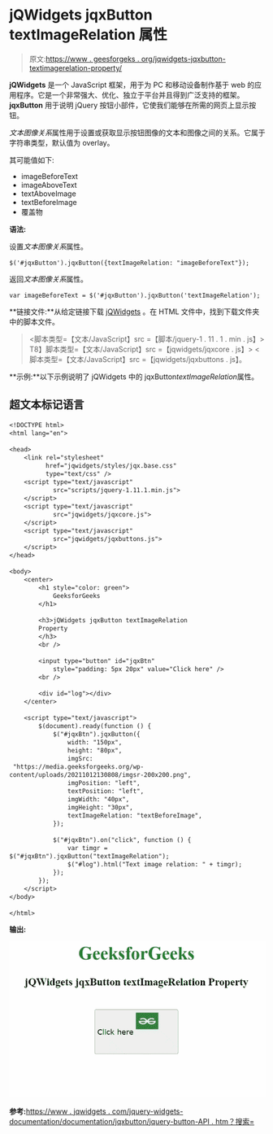 # jQWidgets jqxButton textImageRelation 属性

> 原文:[https://www . geesforgeks . org/jqwidgets-jqxbutton-textimagerelation-property/](https://www.geeksforgeeks.org/jqwidgets-jqxbutton-textimagerelation-property/)

**jQWidgets** 是一个 JavaScript 框架，用于为 PC 和移动设备制作基于 web 的应用程序。它是一个非常强大、优化、独立于平台并且得到广泛支持的框架。 **jqxButton** 用于说明 jQuery 按钮小部件，它使我们能够在所需的网页上显示按钮。

*文本图像关系*属性用于设置或获取显示按钮图像的文本和图像之间的关系。它属于字符串类型，默认值为 overlay。

其可能值如下:

*   imageBeforeText
*   imageAboveText
*   textAboveImage
*   textBeforeImage
*   覆盖物

**语法:**

设置*文本图像关系*属性。

```
$('#jqxButton').jqxButton({textImageRelation: "imageBeforeText"}); 
```

返回*文本图像关系*属性。

```
var imageBeforeText = $('#jqxButton').jqxButton('textImageRelation');
```

**链接文件:**从给定链接下载 [jQWidgets](https://www.jqwidgets.com/download/) 。在 HTML 文件中，找到下载文件夹中的脚本文件。

> <link rel="”stylesheet”" href="”jqwidgets/styles/jqx.base.css”" type="”text/css”">
> <脚本类型=【文本/JavaScript】src =【脚本/jquery-1 . 11 . 1 . min . js】></脚本>
> T8】脚本类型=【文本/JavaScript】src =【jqwidgets/jqxcore . js】></脚本>
> <脚本类型=【文本/JavaScript】src =【jqwidgets/jqxbuttons . js】。

**示例:**以下示例说明了 jQWidgets 中的 jqxButton*textImageRelation*属性。

## 超文本标记语言

```
<!DOCTYPE html>
<html lang="en">

<head>
    <link rel="stylesheet"
          href="jqwidgets/styles/jqx.base.css" 
          type="text/css" />
    <script type="text/javascript" 
            src="scripts/jquery-1.11.1.min.js">
    </script>
    <script type="text/javascript" 
            src="jqwidgets/jqxcore.js">
    </script>
    <script type="text/javascript" 
            src="jqwidgets/jqxbuttons.js">
    </script>
</head>

<body>
    <center>
        <h1 style="color: green">
            GeeksforGeeks
        </h1>

        <h3>jQWidgets jqxButton textImageRelation
        Property
        </h3>
        <br />

        <input type="button" id="jqxBtn" 
            style="padding: 5px 20px" value="Click here" />
        <br />

        <div id="log"></div>
    </center>

    <script type="text/javascript">
        $(document).ready(function () {
            $("#jqxBtn").jqxButton({
                width: "150px",
                height: "80px",
                imgSrc: 
 "https://media.geeksforgeeks.org/wp-content/uploads/20211012130808/imgsr-200x200.png",
                imgPosition: "left",
                textPosition: "left",
                imgWidth: "40px",
                imgHeight: "30px",
                textImageRelation: "textBeforeImage",
            });

            $("#jqxBtn").on("click", function () {
                var timgr = $("#jqxBtn").jqxButton("textImageRelation");
                $("#log").html("Text image relation: " + timgr);
            });
        });
    </script>
</body>

</html>
```

**输出:**

![](img/524832e35ca0e2c74a15e49a4e2fedb9.png)

**参考:**[https://www . jqwidgets . com/jquery-widgets-documentation/documentation/jqxbutton/jquery-button-API . htm？搜索=](https://www.jqwidgets.com/jquery-widgets-documentation/documentation/jqxbutton/jquery-button-api.htm?search=)